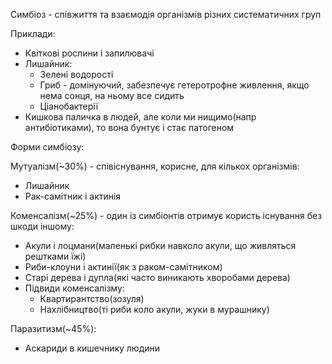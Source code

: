 Симбіоз - співжиття та взаємодія організмів різних систематичних груп
  
Приклади:
  - Квіткові рослини і запилювачі
  - Лишайник:
    - Зелені водорості
    - Гриб - домінуючий, забезпечує гетеротрофне живлення, якщо нема сонця, на ньому все сидить
    - Ціанобактерії
  - Кишкова паличка в людей, але коли ми нищимо(напр антибіотиками), то вона бунтує і стає патогеном

Форми симбіозу:

Мутуалізм(́~30%) - співіснування, корисне, для кількох організмів:
  - Лишайник
  - Рак-самітник і актинія

Коменсалізм(~25%) - один із симбіонтів отримує користь існування без шкоди іншому:
  - Акули і лоцмани(маленькі рибки навколо акули, що живляться рештками їжі)
  - Риби-клоуни і актинії(як з раком-самітником)
  - Старі дерева і дупла(які часто виникають хворобами дерева)
  - Підвиди коменсалізму:
    - Квартирантство(зозуля)
    - Нахлібництво(ті риби коло акули, жуки в мурашнику)

Паразитизм(~45%):
  - Аскариди в кишечнику людини
